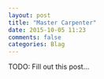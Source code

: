 ```yaml
---
layout: post
title: "Master Carpenter"
date: 2015-10-05 11:23
comments: false
categories: Blag
---
```


TODO: Fill out this post…